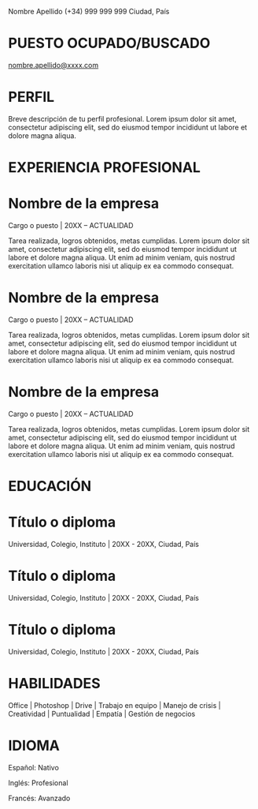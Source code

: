 
Nombre Apellido            (+34) 999 999 999
Ciudad, País

# PUESTO OCUPADO/BUSCADO

nombre.apellido@xxxx.com

# PERFIL

Breve descripción de tu perfil profesional. Lorem ipsum dolor sit amet, consectetur adipiscing elit, sed do eiusmod tempor incididunt ut labore et dolore magna aliqua.

# EXPERIENCIA PROFESIONAL

# Nombre de la empresa

Cargo o puesto | 20XX – ACTUALIDAD

Tarea realizada, logros obtenidos, metas cumplidas. Lorem ipsum dolor sit amet, consectetur adipiscing elit, sed do eiusmod tempor incididunt ut labore et dolore magna aliqua. Ut enim ad minim veniam, quis nostrud exercitation ullamco laboris nisi ut aliquip ex ea commodo consequat.

# Nombre de la empresa

Cargo o puesto | 20XX – ACTUALIDAD

Tarea realizada, logros obtenidos, metas cumplidas. Lorem ipsum dolor sit amet, consectetur adipiscing elit, sed do eiusmod tempor incididunt ut labore et dolore magna aliqua. Ut enim ad minim veniam, quis nostrud exercitation ullamco laboris nisi ut aliquip ex ea commodo consequat.

# Nombre de la empresa

Cargo o puesto | 20XX – ACTUALIDAD

Tarea realizada, logros obtenidos, metas cumplidas. Lorem ipsum dolor sit amet, consectetur adipiscing elit, sed do eiusmod tempor incididunt ut labore et dolore magna aliqua. Ut enim ad minim veniam, quis nostrud exercitation ullamco laboris nisi ut aliquip ex ea commodo consequat.

# EDUCACIÓN

# Título o diploma

Universidad, Colegio, Instituto | 20XX - 20XX, Ciudad, País

# Título o diploma

Universidad, Colegio, Instituto | 20XX - 20XX, Ciudad, País

# Título o diploma

Universidad, Colegio, Instituto | 20XX - 20XX, Ciudad, País

# HABILIDADES

Office | Photoshop | Drive | Trabajo en equipo | Manejo de crisis | Creatividad | Puntualidad | Empatía | Gestión de negocios

# IDIOMA

Español: Nativo

Inglés: Profesional

Francés: Avanzado

